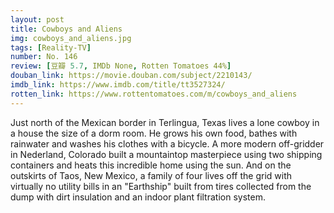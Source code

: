 ```yaml
---
layout: post 
title: Cowboys and Aliens
img: cowboys_and_aliens.jpg
tags: [Reality-TV]
number: No. 146
review: [豆瓣 5.7, IMDb None, Rotten Tomatoes 44%]
douban_link: https://movie.douban.com/subject/2210143/
imdb_link: https://www.imdb.com/title/tt3527324/
rotten_link: https://www.rottentomatoes.com/m/cowboys_and_aliens
---
```


Just north of the Mexican border in Terlingua, Texas lives a lone cowboy in a house the size of a dorm room. He grows his own food, bathes with rainwater and washes his clothes with a bicycle. A more modern off-gridder in Nederland, Colorado built a mountaintop masterpiece using two shipping containers and heats this incredible home using the sun. And on the outskirts of Taos, New Mexico, a family of four lives off the grid with virtually no utility bills in an "Earthship" built from tires collected from the dump with dirt insulation and an indoor plant filtration system.